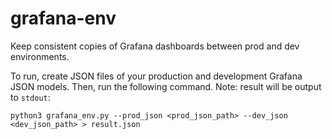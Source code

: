 # grafana-env
Keep consistent copies of Grafana dashboards between prod and dev environments.

To run, create JSON files of your production and development Grafana JSON models. Then,
run the following command. Note: result will be output to `stdout`:
```
python3 grafana_env.py --prod_json <prod_json_path> --dev_json <dev_json_path> > result.json
```
